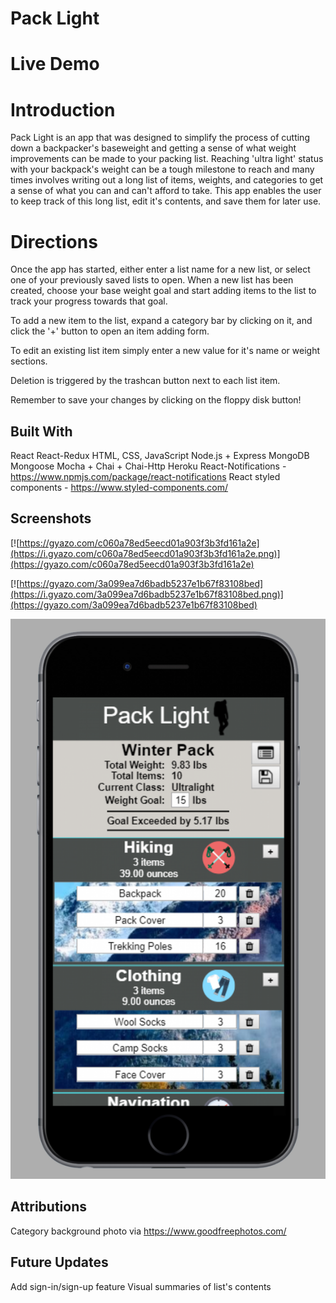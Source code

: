 # Pack Light

# Live Demo

# Introduction

Pack Light is an app that was designed to simplify the process of cutting down a backpacker's baseweight and getting a sense of what weight improvements can be made to your packing list. Reaching 'ultra light' status with your backpack's weight can be a tough milestone to reach and many times involves writing out a long list of items, weights, and categories to get a sense of what you can and can't afford to take. This app enables the user to keep track of this long list, edit it's contents, and save them for later use. 

# Directions

Once the app has started, either enter a list name for a new list, or select one of your previously saved lists to open. When a new list has been created, choose your base weight goal and start adding items to the list to track your progress towards that goal. 

To add a new item to the list, expand a category bar by clicking on it, and click the '+' button to open an item adding form. 

To edit an existing list item simply enter a new value for it's name or weight sections.

Deletion is triggered by the trashcan button next to each list item. 

Remember to save your changes by clicking on the floppy disk button! 

## Built With

React
React-Redux
HTML, CSS, JavaScript
Node.js + Express
MongoDB
Mongoose
Mocha + Chai + Chai-Http
Heroku
React-Notifications - https://www.npmjs.com/package/react-notifications
React styled components - https://www.styled-components.com/

## Screenshots

[![https://gyazo.com/c060a78ed5eecd01a903f3b3fd161a2e](https://i.gyazo.com/c060a78ed5eecd01a903f3b3fd161a2e.png)](https://gyazo.com/c060a78ed5eecd01a903f3b3fd161a2e)

[![https://gyazo.com/3a099ea7d6badb5237e1b67f83108bed](https://i.gyazo.com/3a099ea7d6badb5237e1b67f83108bed.png)](https://gyazo.com/3a099ea7d6badb5237e1b67f83108bed)

![mobile screenshot](https://github.com/Robp773/ultra-light-backpacking-client/blob/master/public/images/mobileScreenshot.png)

## Attributions

Category background photo via https://www.goodfreephotos.com/

## Future Updates

Add sign-in/sign-up feature
Visual summaries of list's contents